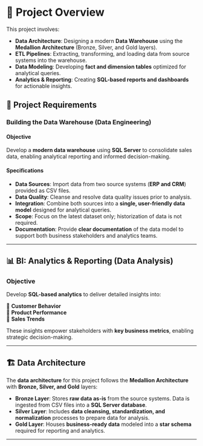 # 📖 Project Overview  

This project involves:  

- **Data Architecture**: Designing a modern **Data Warehouse** using the **Medallion Architecture** (Bronze, Silver, and Gold layers).  
- **ETL Pipelines**: Extracting, transforming, and loading data from source systems into the warehouse.  
- **Data Modeling**: Developing **fact and dimension tables** optimized for analytical queries.  
- **Analytics & Reporting**: Creating **SQL-based reports and dashboards** for actionable insights.  


## 🚀 Project Requirements  

### **Building the Data Warehouse (Data Engineering)**  

#### **Objective**  
Develop a **modern data warehouse** using **SQL Server** to consolidate sales data, enabling analytical reporting and informed decision-making.  

#### **Specifications**  
- **Data Sources**: Import data from two source systems (**ERP and CRM**) provided as CSV files.  
- **Data Quality**: Cleanse and resolve data quality issues prior to analysis.  
- **Integration**: Combine both sources into a **single, user-friendly data model** designed for analytical queries.  
- **Scope**: Focus on the latest dataset only; historization of data is not required.  
- **Documentation**: Provide **clear documentation** of the data model to support both business stakeholders and analytics teams.  

---

## 📊 BI: Analytics & Reporting (Data Analysis)  

### **Objective**  
Develop **SQL-based analytics** to deliver detailed insights into:  

📌 **Customer Behavior**  
📌 **Product Performance**  
📌 **Sales Trends**  

These insights empower stakeholders with **key business metrics**, enabling strategic decision-making.  

---

## 🏗️ Data Architecture  

The **data architecture** for this project follows the **Medallion Architecture** with **Bronze, Silver, and Gold** layers:  

- **Bronze Layer**: Stores **raw data as-is** from the source systems. Data is ingested from CSV files into a **SQL Server database**.  
- **Silver Layer**: Includes **data cleansing, standardization, and normalization** processes to prepare data for analysis.  
- **Gold Layer**: Houses **business-ready data** modeled into a **star schema** required for reporting and analytics.  

---


